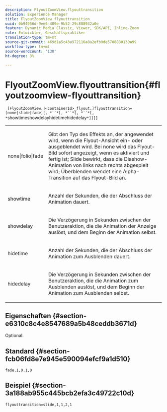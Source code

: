 ```yaml
---
description: FlyoutZoomView.flyouttransition
solution: Experience Manager
title: FlyoutZoomView.flyouttransition
uuid: 0b94956d-9ee6-409e-9b52-29c888932a0e
feature: Dynamic Media Classic, Viewer, SDK/API, Inline-Zoom
role: Entwickler, Geschäftspraktiker
translation-type: tm+mt
source-git-commit: 469d1a5c43a972116a8a2efb0de5708800130a99
workflow-type: tm+mt
source-wordcount: '130'
ht-degree: 3%

---
```



# FlyoutZoomView.flyouttransition{#flyoutzoomview-flyouttransition}

` [FlyoutZoomView.|<containerId>_flyout.]flyouttransition=[none|slide|fade][, *``*[, *``*[, *``*[, *`showtimeshowdelayhidetimehidedelay`*]]]]`

<table id="table_AB421835D2454ECD8AA40DBFADBAC65F"> 
 <tbody> 
  <tr> 
   <td colname="col1"> <p> <span class="codeph"> <span class="varname"> none|folio|fade  </span> </span> </p> </td> 
   <td colname="col2"> <p> Gibt den Typ des Effekts an, der angewendet wird, wenn die Flyout-Ansicht ein- oder ausgeblendet wird. Bei <span class="codeph"> none </span> wird das Flyout-Bild sofort angezeigt, wenn es aktiviert und fertig ist; <span class="codeph"> Slide </span> bewirkt, dass die Diashow-Animation von links nach rechts abgespielt wird; <span class="codeph"> Überblenden </span> wendet eine Alpha-Transition auf das Flyout-Bild an. </p> </td> 
  </tr> 
  <tr> 
   <td colname="col1"> <p> <span class="codeph"> <span class="varname"> showtime  </span> </span> </p> </td> 
   <td colname="col2"> <p> Anzahl der Sekunden, die der Abschluss der Animation dauert. </p> </td> 
  </tr> 
  <tr> 
   <td colname="col1"> <p> <span class="codeph"> <span class="varname"> showdelay  </span> </span> </p> </td> 
   <td colname="col2"> <p> Die Verzögerung in Sekunden zwischen der Benutzeraktion, die die Animation der Anzeige auslöst, und dem Beginn der Animation selbst. </p> </td> 
  </tr> 
  <tr> 
   <td colname="col1"> <p> <span class="codeph"> <span class="varname"> hidetime  </span> </span> </p> </td> 
   <td colname="col2"> <p> Anzahl der Sekunden, die der Abschluss der Animation zum Ausblenden dauert. </p> </td> 
  </tr> 
  <tr> 
   <td colname="col1"> <p> <span class="codeph"> <span class="varname"> hidedelay  </span> </span> </p> </td> 
   <td colname="col2"> <p> Die Verzögerung in Sekunden zwischen der Benutzeraktion, die die Animation zum Ausblenden auslöst, und dem Beginn der Animation zum Ausblenden selbst. </p> </td> 
  </tr> 
 </tbody> 
</table>

## Eigenschaften {#section-e6310c8c4e8547689a5b48ceddb3671d}

Optional.

## Standard {#section-fcb06fd8e7e945e590094efcf9a1d510}

`fade,1,0,1,0`

## Beispiel {#section-3a188ab955c445bcb2efa3c49722c10d}

`flyouttransition=slide,1,1,2,1`
